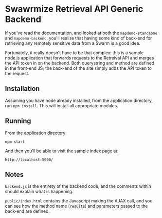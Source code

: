 # Swawrmize Retrieval API Generic Backend

If you've read the documentation, and looked at both the `mapdemo-standaone` and `mapdemo-backend`, you'll realise that having some kind of back-end for retrieving any remotely sensitive data from a Swarm is a good idea. 

Fortunately, it really doesn't have to be that complex: this is a sample node.js application that forwards requests to the Retreival API and merges the API token in on the backend. Both querystring and method are defined in the front-end JS; the back-end of the site simply adds the API token to the request.

## Installation

Assuming you have node already installed, from the application directory, run `npm install`. This will install all appropriate modules.

## Running

From the application directory:

	npm start
	
And then you'll be able to visit the sample index page at:

	http://localhost:5000/
	
## Notes

`backend.js` is the entirety of the backend code, and the comments within should explain what is happening.

`public/index.html` contains the Javascript making the AJAX call, and you can see how the method name (`results`) and parameters passed to the back-end are defined.